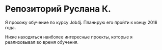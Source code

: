# Репозиторий Руслана К.

Я прохожу обучение по курсу Job4j. Планирую его пройти к концу 2018 года.

Ниже находяться наиболее интересные проекты, которые я реализовывал во время обучения. 